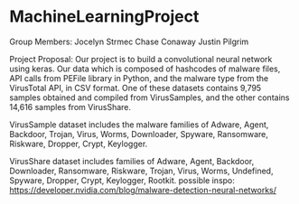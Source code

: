 # MachineLearningProject
Group Members:
Jocelyn Strmec
Chase Conaway 
Justin Pilgrim

Project Proposal:
Our project is to build a convolutional neural network using keras. Our data which is composed of hashcodes of malware files, API calls from PEFile library in Python, and the malware type from the VirusTotal API, in CSV format. One of these datasets contains 9,795 samples obtained and compiled from VirusSamples, and the other contains 14,616 samples from VirusShare. 

VirusSample dataset includes the malware families of Adware, Agent, Backdoor, Trojan, Virus, Worms, Downloader, Spyware, Ransomware, Riskware, Dropper, Crypt, Keylogger. 

VirusShare dataset includes families of Adware, Agent, Backdoor, Downloader, Ransomware, Riskware, Trojan, Virus, Worms, Undefined, Spyware, Dropper, Crypt, Keylogger, Rootkit. 
possible inspo: https://developer.nvidia.com/blog/malware-detection-neural-networks/

